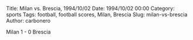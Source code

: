 Title: Milan vs. Brescia, 1994/10/02
Date: 1994/10/02 00:00
Category: sports
Tags: football, football scores, Milan, Brescia
Slug: milan-vs-brescia
Author: carbonero


Milan 1 - 0 Brescia
